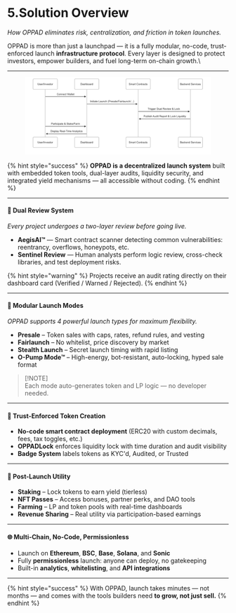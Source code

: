 # 5.Solution Overview

_How OPPAD eliminates risk, centralization, and friction in token launches._

OPPAD is more than just a launchpad — it is a fully modular, no-code, trust-enforced launch **infrastructure protocol**. Every layer is designed to protect investors, empower builders, and fuel long-term on-chain growth.\


***

<figure><img src=".gitbook/assets/109b1cf1-33c8-49a0-9234-9a5812a52b69.png" alt=""><figcaption></figcaption></figure>

{% hint style="success" %}
**OPPAD is a decentralized launch system** built with embedded token tools, dual-layer audits, liquidity security, and integrated yield mechanisms — all accessible without coding.
{% endhint %}

***

#### 🧠 Dual Review System

_Every project undergoes a two-layer review before going live._

* **AegisAI™** — Smart contract scanner detecting common vulnerabilities: reentrancy, overflows, honeypots, etc.
* **Sentinel Review** — Human analysts perform logic review, cross-check libraries, and test deployment risks.

{% hint style="warning" %}
Projects receive an audit rating directly on their dashboard card (Verified / Warned / Rejected).
{% endhint %}

***

#### 🧰 Modular Launch Modes

_OPPAD supports 4 powerful launch types for maximum flexibility._

* **Presale** – Token sales with caps, rates, refund rules, and vesting
* **Fairlaunch** – No whitelist, price discovery by market
* **Stealth Launch** – Secret launch timing with rapid listing
* **O-Pump Mode™** – High-energy, bot-resistant, auto-locking, hyped sale format

> \[!NOTE]\
> Each mode auto-generates token and LP logic — no developer needed.

***

#### 🔐 Trust-Enforced Token Creation

* **No-code smart contract deployment** (ERC20 with custom decimals, fees, tax toggles, etc.)
* **OPPADLock** enforces liquidity lock with time duration and audit visibility
* **Badge System** labels tokens as KYC'd, Audited, or Trusted

***

#### 🔁 Post-Launch Utility

* **Staking** – Lock tokens to earn yield (tierless)
* **NFT Passes** – Access bonuses, partner perks, and DAO tools
* **Farming** – LP and token pools with real-time dashboards
* **Revenue Sharing** – Real utility via participation-based earnings

***

#### 🌐 Multi-Chain, No-Code, Permissionless

* Launch on **Ethereum**, **BSC**, **Base**, **Solana**, and **Sonic**
* Fully **permissionless** launch: anyone can deploy, no gatekeeping
* Built-in **analytics**, **whitelisting**, and **API integrations**

***

{% hint style="success" %}
With OPPAD, launch takes minutes — not months — and comes with the tools builders need **to grow, not just sell.**
{% endhint %}
